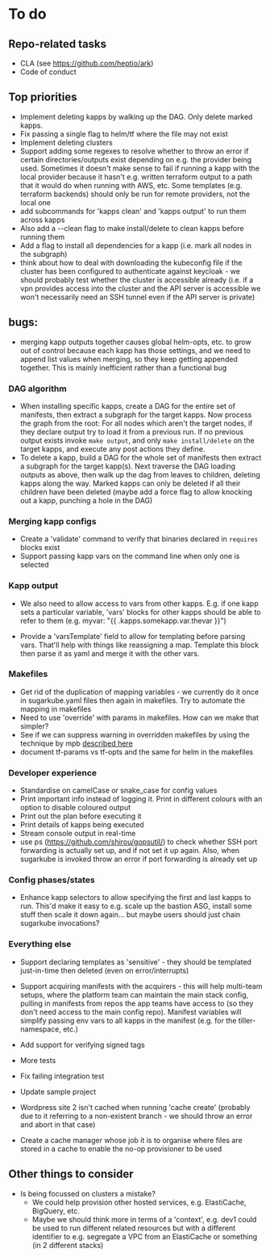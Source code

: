 # To do
## Repo-related tasks
* CLA (see https://github.com/heptio/ark)
* Code of conduct

## Top priorities
* Implement deleting kapps by walking up the DAG. Only delete marked kapps.
* Fix passing a single flag to helm/tf where the file may not exist
* Implement deleting clusters
* Support adding some regexes to resolve whether to throw an error if certain directories/outputs exist
  depending on e.g. the provider being used. Sometimes it doesn't make sense to fail if running a 
  kapp with the local provider because it hasn't e.g. written terraform output to a path that it 
  would do when running with AWS, etc. Some templates (e.g. terraform backends) should only be run for 
  remote providers, not the local one
* add subcommands for 'kapps clean' and 'kapps output' to run them across kapps
* Also add a --clean flag to make install/delete to clean kapps before running them
* Add a flag to install all dependencies for a kapp (i.e. mark all nodes in the subgraph)
* think about how to deal with downloading the kubeconfig file if the cluster has been configured to authenticate
  against keycloak - we should probably test whether the cluster is accessible already (i.e. if a vpn provides access
  into the cluster and the API server is accessible we won't necessarily need an SSH tunnel even if the API server
  is private)
  
## bugs:
* merging kapp outputs together causes global helm-opts, etc. to grow out of control because each kapp has
  those settings, and we need to append list values when merging, so they keep getting appended together. This is mainly
  inefficient rather than a functional bug

### DAG algorithm
* When installing specific kapps, create a DAG for the entire set of manifests, then extract a subgraph for the target
  kapps. Now process the graph from the root: For all nodes which aren't the target nodes, if they declare output try 
  to load it from a previous run. If no previous output exists invoke `make output`, and only `make install/delete`
  on the target kapps, and execute any post actions they define.
* To delete a kapp, build a DAG for the whole set of manifests then extract a subgraph for the target kapp(s). Next 
  traverse the DAG loading outputs as above, then walk up the dag from leaves to children, deleting kapps along the 
  way. Marked kapps can only be deleted if all their children have been deleted (maybe add a force flag to allow 
  knocking out a kapp, punching a hole in the DAG)

### Merging kapp configs
* Create a 'validate' command to verify that binaries declared in `requires` blocks exist
* Support passing kapp vars on the command line when only one is selected

### Kapp output
* We also need to allow access to vars from other kapps. E.g. if one kapp sets a particular variable, 
  'vars' blocks for other kapps should be able to refer to them (e.g. myvar: "{{ .kapps.somekapp.var.thevar }}")

* Provide a 'varsTemplate' field to allow for templating before parsing vars. That'll help with things like reassigning
  a map. Template this block then parse it as yaml and merge it with the other vars.

### Makefiles
* Get rid of the duplication of mapping variables - we currently do it once in sugarkube.yaml files then
  again in makefiles. Try to automate the mapping in makefiles
* Need to use 'override' with params in makefiles. How can we make that simpler?
* See if we can suppress warning in overridden makefiles by using the technique
  by mpb [described here](https://stackoverflow.com/questions/11958626/make-file-warning-overriding-commands-for-target)
* document  tf-params vs tf-opts and the same for helm in the makefiles

### Developer experience
* Standardise on camelCase or snake_case for config values
* Print important info instead of logging it. Print in different colours with an option to disable coloured output
* Print out the plan before executing it
* Print details of kapps being executed
* Stream console output in real-time
* use ps (https://github.com/shirou/gopsutil/) to check whether SSH port forwarding is actually set up, and 
  if not set it up again. Also, when sugarkube is invoked throw an error if port forwarding is already set up
  
### Config phases/states
* Enhance kapp selectors to allow specifying the first and last kapps to run. This'd make it easy to e.g. scale up
  the bastion ASG, install some stuff then scale it down again... but maybe users should just chain sugarkube 
  invocations?

### Everything else
* Support declaring templates as 'sensitive' - they should be templated just-in-time then deleted (even on error/interrupts)

* Support acquiring manifests with the acquirers - this will help multi-team setups, where the platform team can 
  maintain the main stack config, pulling in manifests from repos the app teams have access to (so they don't need
  access to the main config repo). Manifest variables will simplify passing env vars to all kapps in the manifest
  (e.g. for the tiller-namespace, etc.)

* Add support for verifying signed tags
* More tests 
* Fix failing integration test

* Update sample project
* Wordpress site 2 isn't cached when running 'cache create' (probably due to it referring to a non-existent branch - 
  we should throw an error and abort in that case)

* Create a cache manager whose job it is to organise where files are stored in a cache to enable the no-op provisioner to be used

## Other things to consider
* Is being focussed on clusters a mistake? 
    * We could help provision other hosted services, e.g. ElastiCache, BigQuery, etc. 
    * Maybe we should think more in terms of a 'context', e.g. dev1 could be used to run different related
      resources but with a different identifier to e.g. segregate a VPC from an ElastiCache or something (in 2 
      different stacks)
  